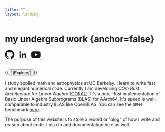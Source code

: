 ```yaml
---
title: ""
layout: landing
---
```


<div class="book-hero">

# my undergrad work {anchor=false}
<a href="https://github.com/devdeliw/" aria-label="GitHub">
  <svg viewBox="0 0 16 16" width="30" height="30" role="img">
    <path fill="currentColor"
      d="M8 0C3.58 0 0 3.58 0 8c0 3.54 2.29 6.53 5.47 7.59.4.07.55-.17.55-.38
         0-.19-.01-.82-.01-1.49-2.01.37-2.53-.49-2.69-.94-.09-.23-.48-.94-.82-1.13
         -.28-.15-.68-.52-.01-.53.63-.01 1.08.58 1.23.82.72 1.21 1.87.87 2.33.66
         .07-.52.28-.87.51-1.07-1.78-.2-3.64-.89-3.64-3.95 0-.87.31-1.59.82-2.15
         -.08-.2-.36-1.01.08-2.11 0 0 .67-.21 2.2.82.64-.18 1.32-.27 2-.27.68 0
         1.36.09 2 .27 1.53-1.04 2.2-.82 2.2-.82.44 1.1.16 1.91.08 2.11.51.56.82
         1.27.82 2.15 0 3.07-1.87 3.75-3.65 3.95.29.25.54.73.54 1.48 0 1.07-.01
         1.93-.01 2.2 0 .21.15.46.55.38A8.013 8.013 0 0016 8c0-4.42-3.58-8-8-8z"/>
  </svg>
</a>&nbsp;
<a href="https://www.linkedin.com/in/deval-deliwala-554749219/"
   aria-label="LinkedIn" target="_blank" rel="noopener">
  <svg viewBox="0 0 24 24" width="30" height="30" role="img">
    <path fill="currentColor"
      d="M20.447 20.452h-3.554v-5.569c0-1.328-.027-3.037-1.852-3.037-1.853 0-2.136 
        1.446-2.136 2.939v5.667H9.352V9h3.414v1.561h.049c.476-.9 1.637-1.852 3.369-1.852 
        3.601 0 4.267 2.37 4.267 5.455v6.288zM5.337 7.433a2.062 2.062 0 11-.004-4.124 2.062
        2.062 0 01.004 4.124zM6.856 20.452H3.813V9h3.043v11.452z"/>
  </svg>
</a>&nbsp;
<a href="https://www.youtube.com/@devdeliw" aria-label="YouTube" target="_blank" rel="noopener">
  <svg viewBox="0 0 24 24" width="30" height="30" role="img">
    <path fill="currentColor"
      d="M23.5 6.18a3.01 3.01 0 0 0-2.12-2.12C19.33 3.5 12 3.5 12 3.5s-7.33 0-9.38
        .56A3.01 3.01 0 0 0 .5 6.18 31.7 31.7 0 0 0 0 12c0 1.97.17 3.9.5 5.82a3.01 3.01 0 0 0
        2.12 2.12C4.67 20.5 12 20.5 12 20.5s7.33 0 9.38-.56a3.01 3.01 0 0 0 2.12-2.12c.33
        -1.92.5-3.85.5-5.82 0-1.97-.17-3.9-.5-5.82ZM9.75 15.5v-7l6.5 3.5-6.5 3.5Z"/>
  </svg>
</a>&nbsp;

<br>
<br>

{{<button href="/posts/">}}Explore{{</button>}}

</div>

I study applied math and astrophysics at UC Berkeley. 
I learn to write fast and elegant numerical code. Currently I am developing 
*COre Rust Architecture for Linear Algebra* ([CORAL](https://github.com/devdeliw/CORAL)). It's 
a pure-Rust implementation of Basic Linear Algebra Subprograms (BLAS) for AArch64. It's speed 
is well-comparable to industry BLAS like OpenBLAS. You can see the
`GEMM` benchmark
[here](https://github.com/devdeliw/CORAL/blob/main/benches/plots/DGEMM_NOTRANSPOSE_x_NOTRANSPOSE.png). 

The purpose of this website is to store a record or "blog" of how I write and reason
about code. I plan to add documentation here as well. 



